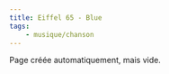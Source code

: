 ```yaml
---
title: Eiffel 65 - Blue
tags:
    - musique/chanson
---
```


Page créée automatiquement, mais vide.
